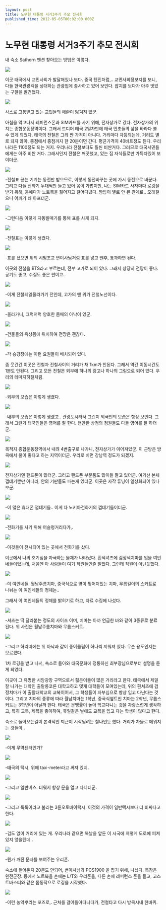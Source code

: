 ```yaml
---
layout: post
title: 노무현 대통령 서거3주기 추모 전시회
published_time: 2012-05-05T00:02:00.000Z
---
```


# 노무현 대통령 서거3주기 추모 전시회


내 숙소 Sathorn 맨션 찾아오는 방법은 이렇다.

![](../pds/200902/17/80/a0109780_499a226b9d517.jpg)

이곳 태국에서 교민사회가 발달해있나 보다. 중국 텐진처럼,.. 교민사회정보지를 보니, 다들 한국관광객을 상대하는 관광업에 종사하고 있어 보인다. 잡지를 보다가 아주 멋있는 구절을 발견했다.

![](../pds/200902/17/80/a0109780_499a22634a78b.jpg)

사스로 고통받고 있는 교민들의 애환이 닮겨져 있군.

아침을 먹고나서 레퍼런스폰과 SIM카드를 사기 위해, 전자상가로 갔다. 전자상가의 위치는 종합운동장역이다. 그래서 드디어 태국 2일차만에 태국 민초들의 삶을 바라다 볼 수 있게 되었다. 태국의 전철은 그리 싼 가격이 아니다. 거리마다 차등되는데, 거리도 별로 되지 않아, 종점에서 종점까지 한 20분이면 간다. 평균가격이 40바트정도 된다. 우리나라돈 1100정도 되는 거지. 우리나라 전철보다도 훨씬 비싼거다. 그러므로 태국서민들에게는 아주 비싼 거다. 그래서인지 전철은 깨끗했고, 있는 집 자식들로만 가득차있어 보이더군.

![](../pds/200902/17/80/a0109780_499a2288240d0.jpg)

-전철표 끊는 기계는 동전만 받으므로, 이렇게 동전바꾸는 곳에 가서 동전으로 바꾼다. 그리고 다들 전화기 두대씩만 들고 있어 몸이 가볍지만, 나는 SIM카드 사자마다 로깅을 받기 위해, 등에다가 노트북을 짊어지고 걸어다녔다. 짬밥이 별로 안 된 관계로.. 오래걸으니 어깨가 꽤 아프더군.

![](../pds/200902/17/80/a0109780_499a2282e6df0.jpg)

-그런다음 이렇게 자동발매기를 통해 표를 사게 되지.

![](../pds/200902/17/80/a0109780_499a226f919d4.jpg)

-전철표는 이렇게 생겼다.

![](../pds/200902/17/80/a0109780_499a226c8bb53.jpg)

-표를 샀으면 위의 시범조교 변이사님처럼 표를 넣고 뺀후, 통과하면 된다.

이곳의 전철을 BTS라고 부르는데, 전부 고가로 되어 있다. 그래서 상당히 전망이 좋다. 공기도 좋고, 수질도 좋은 편이고..

![](../pds/200902/17/80/a0109780_499a226de3af9.jpg)

-이게 전철레일올라가기 전인데, 고가의 맨 위가 전철노선이다.

![](../pds/200902/17/80/a0109780_499a22917ac24.jpg)

-올라가니, 그럭저럭 양호한 몸매의 아낙이 있군.

![](../pds/200902/17/80/a0109780_499a2277e6ef4.jpg)

-건물들의 옥상쯤에 위치하여 전망은 괜찮다.

![](../pds/200902/17/80/a0109780_499a228de3e0b.jpg)

-각 승강장에는 이런 요원들이 배치되어 있다.

좀 웃긴건 이곳은 전철과 전철사이의 거리가 채 1km가 안된다. 그래서 역간 이동시간도 1분도 안된다. 그리고 모든 전철은 외부에 하나의 광고나 하나의 그림으로 되어 있다. 우리의 테마지하철처럼.

![](../pds/200902/17/80/a0109780_499a2270e3abd.jpg)

-외부의 모습은 이렇게 생겼다.

![](../pds/200902/17/80/a0109780_499a227234e1b.jpg)

-내부의 모습은 이렇게 생겼고.. 관광도시라서 그런지 외국인의 모습은 항상 보인다. 그래서 그런가 태국인들은 영어를 잘 한다. 왠만한 상점의 점원들도 다들 영어를 잘 하더군.

![](../pds/200902/17/80/a0109780_499a227760806.jpg)

목적지 종합운동장역에서 내려 4번출구로 나가니, 전자상가가 이어져있군. 이 근방은 방콕에서 물이 좋다고 하는 지역이더군. 우리로 치면 강남역 정도가 되겠지.

![](../pds/200902/17/80/a0109780_499a227834f8d.jpg)

전자상가엔 핸드폰이 많더군. 그리고 핸드폰 부분품도 많이들 팔고 있더군. 여기선 본체껍데기뿐만 아니라, 안의 기판들도 파는게 있더군. 이곳은 자작 튜닝이 일상화되어 있나 보군.

![](../pds/200902/17/80/a0109780_499a2278bf67a.jpg)

-이 많은 휴대폰 껍데기들.. 이게 다 노키아전화기의 껍데기들이더군.

![](../pds/200902/17/80/a0109780_499a227958889.jpg)

-전화기를 사기 위해 어슬렁거리다가,.

![](../pds/200902/17/80/a0109780_499a227bc2a0a.jpg)

-이것들이 전시되어 있는 곳에서 전화기를 샀다.

이곳에서 나의 호기심을 자극하는 물체가 나타났다. 흰색셔츠에 검정색치마를 입을 여인네들이었는데, 처음엔 아 사람들이 여기 직원들인줄 알았다. 그런데 직원이 아닌듯했다.

![](../pds/200902/17/80/a0109780_499a22821ba2b.jpg)

-이 여인네들. 월남주름치마, 중국식으로 옆이 찢어져있는 치마, 무릅길이의 스커트로 나뉘는 이 여인네들의 정체는..

그래서 이 여인네들의 정체를 밝히기로 하고, 자료 수집에 나섰다.

![](../pds/200902/17/80/a0109780_499a22875eecc.jpg)

-셔츠는 딱 달라붙는 정도의 사이즈 이며, 치마는 아까 언급한 바와 같이 3종류로 분료된다. 위 사진은 월남주름치마와 무릅스커트.

![](../pds/200902/17/80/a0109780_499a2291837b9.jpg)

-그리고 허리띠에는 위 아낙과 같이 종이클립이 하나씩 끼워져 있다. 무슨 용도인지는 모르겠다.

1차 로깅을 받고 나서, 숙소로 돌아와 태국문화에 정통하신 최부장님으로부터 설명을 듣게 되었다.

이곳이 그 유명한 시암광장 구역으로서 젊은이들이 많은 거리라고 한다. 태국에서 제일 잘 나가는 대학인 출랄롱코른 대학교하고 몇개 대학들이 모여있는데, 위의 흰셔츠에 검정치마가 이 출랄대학교의 교복이어서, 그 학생들이 자부심으로 항상 입고 다닌다는 것이다. 그리고 치마의 종류에 따라 월남치마는 1학년, 중국식옆트인 치마는 2학년, 무릅스커트는 3학년이 아닐까 한다. 태국은 문맹률이 높아 학교다니는 것을 자랑스럽게 생각하고, 특히 교복, 제복을 좋아하여, 휴일같은 날에도 교복을 입고 다는 학생이 많다고 한다.

숙소로 돌아오는길이 본격적인 퇴근이 시작될려는 찰나인듯 했다. 거리가 차들로 메워지는 것들이..

![](../pds/200902/17/80/a0109780_499a2299e11f7.jpg)

-이게 무역센터인가?

![](../pds/200902/17/80/a0109780_499a229a991c3.jpg)

-태국의 택시, 위에 taxi-meter라고 써져 있지.

![](../pds/200902/17/80/a0109780_499a229c319d8.jpg)

-그리고 일반버스. 더워서 항상 문을 열고 다니더군.

![](../pds/200902/17/80/a0109780_499a229cc227b.jpg)

-그리고 툭툭이라고 불리는 3륜오토바이택시. 이것의 가격이 일반택시보다 더 비싸다고 한다.

![](../pds/200902/17/80/a0109780_499a229d6081e.jpg)

-겁도 없이 거리에 있는 개. 우리나라 같으면 복날을 앞둔 이 시국에 저렇게 도로에 퍼져 있지 않을텐데..

![](../pds/200902/17/80/a0109780_499a229e01d15.jpg)

-뭔가 깨진 문자를 보여주는 우리폰.

숙소에 들어온지 20분도 안되어, 변이사님과 PCS1900 을 잡기 위해, 나섰다. 복장은 완전군장. 등에서 노트북을 손에는 L/T와 우리폰을, 다른 손에 레퍼런스 폰을 들고, 고스트바스터와 같은 몸동작으로 로깅을 시작했다.

![](../pds/200902/17/80/a0109780_499a22a591d27.jpg)

-이런 농약뿌리는 포즈로,. 근처를 걸어돌아다니다가, 전철타고 다시 방콕시내 한바퀴.

